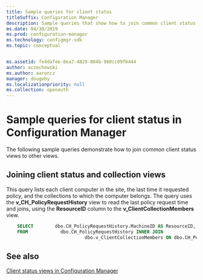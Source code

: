 ```yaml
---
title: Sample queries for client status
titleSuffix: Configuration Manager
description: Sample queries that show how to join common client status views to other views.
ms.date: 04/30/2019
ms.prod: configuration-manager
ms.technology: configmgr-sdk
ms.topic: conceptual


ms.assetid: fe4dafee-8ea7-4829-884b-960cc09f6444
author: aczechowski
ms.author: aaroncz
manager: dougeby
ms.localizationpriority: null
ms.collection: openauth
---
```


# Sample queries for client status in Configuration Manager

The following sample queries demonstrate how to join common client status views to other views.

## Joining client status and collection views

This query lists each client computer in the site, the last time it requested policy, and the collections to which the computer belongs. The query uses the **v_CH_PolicyRequestHistory** view to read the last policy request time and joins, using the **ResourceID** column to the **v_ClientCollectionMembers** view.

```sql
    SELECT        dbo.CH_PolicyRequestHistory.MachineID AS ResourceID, dbo.CH_PolicyRequestHistory.RequestTime, dbo.v_ClientCollectionMembers.CollectionID
    FROM            dbo.CH_PolicyRequestHistory INNER JOIN
                             dbo.v_ClientCollectionMembers ON dbo.CH_PolicyRequestHistory.MachineID = dbo.v_ClientCollectionMembers.ResourceID
```

## See also

[Client status views in Configuration Manager](client-status-views-configuration-manager.md)
